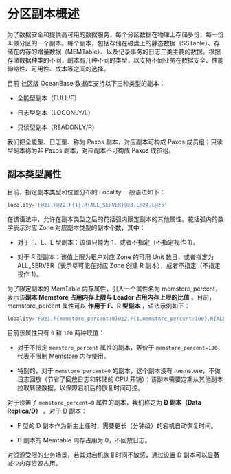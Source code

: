 # 分区副本概述

为了数据安全和提供高可用的数据服务，每个分区数据在物理上存储多份，每一份叫做分区的一个副本。每个副本，包括存储在磁盘上的静态数据（SSTable）、存储在内存的增量数据（MEMTable）、以及记录事务的日志三类主要的数据。根据存储数据种类的不同，副本有几种不同的类型，以支持不同业务在数据安全、性能伸缩性、可用性、成本等之间的选择。

目前 社区版 OceanBase 数据库支持以下三种类型的副本：

* 全能型副本（FULL/F）

* 日志型副本（LOGONLY/L）

* 只读型副本（READONLY/R）

我们把全能型、日志型、称为 Paxos 副本，对应副本可构成 Paxos 成员组；只读型副本称为非 Paxos 副本，对应副本不可构成 Paxos 成员组。

## 副本类型属性

目前，指定副本类型和位置分布的 Locality 一般语法如下：

```sql
locality='F@z1,F@z2,F{1},R{ALL_SERVER}@z3,L@z4,L@z5'
```

在该语法中，允许在副本类型之后的花括弧内限定副本的其他属性。花括弧内的数字表示对应 Zone 对应副本类型的副本个数，其中：

* 对于 F、L、E 型副本：该值只能为 1，或者不指定（不指定视作 1）。

* 对于 R 型副本：该值上限为租户对应 Zone 的可用 Unit 数目，或者指定为 ALL_SERVER（表示尽可能在对应 Zone 创建 R 副本），或者不指定（不指定视作 1）。

为了限定副本的 MemTable 内存属性，引入一个属性名为 memstore_percent，表示该**副本 Memstore 占用内存上限与 Leader 占用内存上限的比值** 。目前， memstore_percent 属性可以 **作用于 F、R 型副本** ，语法示例如下：

```sql
locality='F@z1,F{memstore_percent:0}@z2,F{1,memstore_percent:100},R{ALL_SERVER}@z3,L@z4,L@z5'
```

目前该属性只有 `0` 和 `100` 两种取值：

* 对于不指定 `memstore_percent` 属性的副本，等价于 `memstore_percent=100`，代表不限制 Memstore 内存使用。

* 特别的，对于 `memstore_percent=0` 的副本，这个副本没有 memstore，不做日志回放（节省了回放日志和转储的 CPU 开销）；该副本需要定期从其他副本拉取转储数据，以保障宕机后的恢复时间可控。

对于设置了 `memstore_percent=0` 属性的副本，我们称之为 **D 副本（Data Replica/D）** 。对于 D 副本：

* F 型的 D 副本作为新主上任时，需要更长（分钟级）的宕机自动恢复时间。

* D 副本的 Memtable 内存占用为 0，不回放日志。

对资源受限的业务场景，若其对宕机恢复时间不敏感，通过设置 D 副本可以显著减少内存资源占用。
